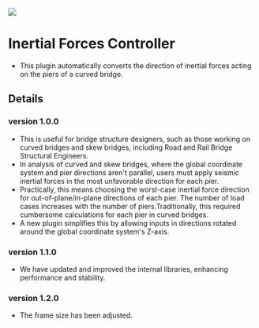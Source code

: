 ![](https://hubs.ly/Q02hxwLC0)

# Inertial Forces Controller

- This plugin automatically converts the direction of inertial forces acting on the piers of a curved bridge.

## Details

### version 1.0.0

- This is useful for bridge structure designers, such as those working on curved bridges and skew bridges, including Road and Rail Bridge Structural Engineers.
- In analysis of curved and skew bridges, where the global coordinate system and pier directions aren't parallel, users must apply seismic inertial forces in the most unfavorable direction for each pier.
- Practically, this means choosing the worst-case inertial force direction for out-of-plane/in-plane directions of each pier. The number of load cases increases with the number of piers.Traditionally, this required cumbersome calculations for each pier in curved bridges.
- A new plugin simplifies this by allowing inputs in directions rotated around the global coordinate system's Z-axis.

### version 1.1.0

- We have updated and improved the internal libraries, enhancing performance and stability.

### version 1.2.0

- The frame size has been adjusted.
